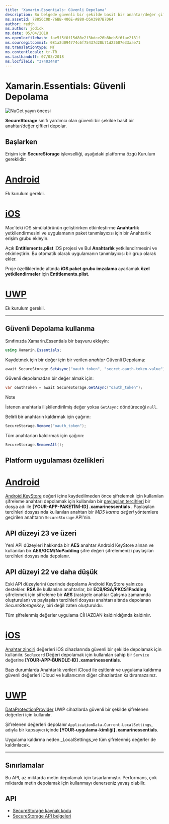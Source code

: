 ```yaml
---
title: 'Xamarin.Essentials: Güvenli Depolama'
description: Bu belgede güvenli bir şekilde basit bir anahtar/değer çiftleri depolar yardımcı olan Xamarin.Essentials SecureStorage sınıfında açıklanmaktadır. Bu sınıf, platform uygulama özellikleri ve sınırlamaları nasıl kullanılacağını açıklar.
ms.assetid: 78856C0D-76BB-406E-A880-D5A3987B7D64
author: redth
ms.author: jodick
ms.date: 05/04/2018
ms.openlocfilehash: fae5f5f0f15d80e2f3bdce26b8beb5f6fae2f81f
ms.sourcegitcommit: 081a2d094774c6f75437d28b71d22607e33aae71
ms.translationtype: MT
ms.contentlocale: tr-TR
ms.lasthandoff: 07/03/2018
ms.locfileid: "37403448"
---
```

# <a name="xamarinessentials-secure-storage"></a>Xamarin.Essentials: Güvenli Depolama

![NuGet yayın öncesi](~/media/shared/pre-release.png)

**SecureStorage** sınıfı yardımcı olan güvenli bir şekilde basit bir anahtar/değer çiftleri depolar.

## <a name="getting-started"></a>Başlarken

Erişim için **SecureStorage** işlevselliği, aşağıdaki platforma özgü Kurulum gereklidir:

# <a name="androidtabandroid"></a>[Android](#tab/android)

Ek kurulum gerekli.

# <a name="iostabios"></a>[iOS](#tab/ios)

Mac'teki iOS simülatörünün geliştirirken etkinleştirme **Anahtarlık** yetkilendirmesini ve uygulamanın paket tanımlayıcısı için bir Anahtarlık erişim grubu ekleyin.

Açık **Entitlements.plist** iOS projesi ve Bul **Anahtarlık** yetkilendirmesini ve etkinleştirin. Bu otomatik olarak uygulamanın tanımlayıcısı bir grup olarak ekler.

Proje özelliklerinde altında **iOS paket grubu imzalama** ayarlamak **özel yetkilendirmeler** için **Entitlements.plist**.

# <a name="uwptabuwp"></a>[UWP](#tab/uwp)

Ek kurulum gerekli.

-----

## <a name="using-secure-storage"></a>Güvenli Depolama kullanma

Sınıfınızda Xamarin.Essentials bir başvuru ekleyin:

```csharp
using Xamarin.Essentials;
```

Kaydetmek için bir değer için bir verilen _anahtar_ Güvenli Depolama:

```csharp
await SecureStorage.SetAsync("oauth_token", "secret-oauth-token-value");
```

Güvenli depolamadan bir değer almak için:

```csharp
var oauthToken = await SecureStorage.GetAsync("oauth_token");
```

> [!NOTE]
> İstenen anahtarla ilişkilendirilmiş değer yoksa `GetAsync` döndüreceği `null`.

Belirli bir anahtarın kaldırmak için çağırın:

```csharp
SecureStorage.Remove("oauth_token");
```

Tüm anahtarları kaldırmak için çağırın:

```csharp
SecureStorage.RemoveAll();
```


## <a name="platform-implementation-specifics"></a>Platform uygulaması özellikleri

# <a name="androidtabandroid"></a>[Android](#tab/android)

[Android KeyStore](https://developer.android.com/training/articles/keystore.html) değeri içine kaydedilmeden önce şifrelemek için kullanılan şifreleme anahtarı depolamak için kullanılan bir [paylaşılan tercihleri](https://developer.android.com/training/data-storage/shared-preferences.html) bir dosya adı ile **[YOUR-APP-PAKETİNİ-ID] .xamarinessentials** .  Paylaşılan tercihleri dosyasında kullanılan anahtarı bir _MD5 karma değeri_ yöntemlere geçirilen anahtarın `SecureStorage` API'nin.

## <a name="api-level-23-and-higher"></a>API düzeyi 23 ve üzeri

Yeni API düzeyleri hakkında bir **AES** anahtar Android KeyStore alınan ve kullanılan bir **AES/GCM/NoPadding** şifre değeri şifrelemenizi paylaşılan tercihleri dosyasında depolanır.

## <a name="api-level-22-and-lower"></a>API düzeyi 22 ve daha düşük

Eski API düzeylerini üzerinde depolama Android KeyStore yalnızca destekler. **RSA** ile kullanılan anahtarlar, bir **ECB/RSA/PKCS1Padding** şifrelemek için şifreleme bir **AES** (rastgele anahtar Çalışma zamanında oluşturulan) ve paylaşılan tercihleri dosyası anahtarı altında depolanan _SecureStorageKey_, biri değil zaten oluşturuldu.

Tüm şifrelenmiş değerler uygulama CİHAZDAN kaldırıldığında kaldırılır.

# <a name="iostabios"></a>[iOS](#tab/ios)

[Anahtar zinciri](https://developer.xamarin.com/api/type/Security.SecKeyChain/) değerleri iOS cihazlarında güvenli bir şekilde depolamak için kullanılır.  `SecRecord` Değeri depolamak için kullanılan sahip bir `Service` değerine **[YOUR-APP-BUNDLE-ID] .xamarinessentials**.

Bazı durumlarda Anahtarlık verileri iCloud ile eşitlenir ve uygulama kaldırma güvenli değerleri iCloud ve kullanıcının diğer cihazlardan kaldıramazsınız.

# <a name="uwptabuwp"></a>[UWP](#tab/uwp)

[DataProtectionProvider](https://docs.microsoft.com/uwp/api/windows.security.cryptography.dataprotection.dataprotectionprovider) UWP cihazlarda güvenli bir şekilde şifrelenen değerleri için kullanılır.

Şifrelenen değerleri depolanır `ApplicationData.Current.LocalSettings`, adıyla bir kapsayıcı içinde **[YOUR-uygulama-kimliği] .xamarinessentials**.

Uygulama kaldırma neden _LocalSettings_ve tüm şifrelenmiş değerler de kaldırılacak.

-----

## <a name="limitations"></a>Sınırlamalar

Bu API, az miktarda metin depolamak için tasarlanmıştır.  Performans, çok miktarda metin depolamak için kullanmayı denerseniz yavaş olabilir.

## <a name="api"></a>API

- [SecureStorage kaynak kodu](https://github.com/xamarin/Essentials/tree/master/Xamarin.Essentials/SecureStorage)
- [SecureStorage API belgeleri](xref:Xamarin.Essentials.SecureStorage)
